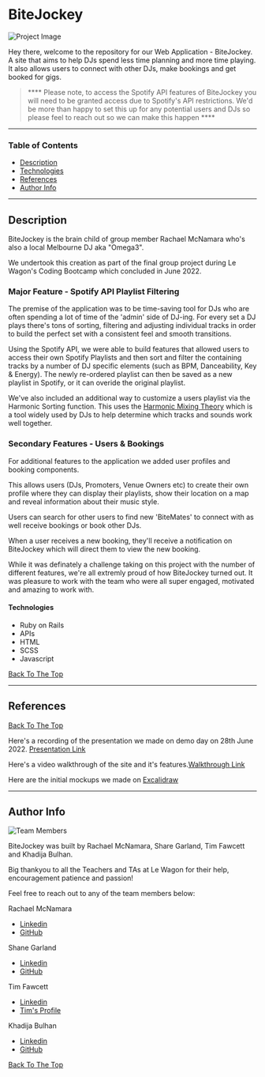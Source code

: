 # BiteJockey

![Project Image](https://i.imgur.com/EPi3dA1.jpg)

Hey there, welcome to the repository for our Web Application - BiteJockey. A site that aims to help DJs spend less time planning and more time playing. It also allows users to connect with other DJs, make bookings and get booked for gigs.

> **** Please note, to access the Spotify API features of BiteJockey you will need to be granted access due to Spotify's API restrictions. We'd be more than happy to set this up for any potential users and DJs so please feel to reach out so we can make this happen ****

---

### Table of Contents

- [Description](#description)
- [Technologies](#technologies)
- [References](#references)
- [Author Info](#author-info)

---

## Description

BiteJockey is the brain child of group member Rachael McNamara who's also a local Melbourne DJ aka "Omega3".

We undertook this creation as part of the final group project during Le Wagon's Coding Bootcamp which concluded in June 2022.

### Major Feature - Spotify API Playlist Filtering

  The premise of the application was to be time-saving tool for DJs who are often spending a lot of time of the 'admin' side of DJ-ing. For every set a DJ plays there's tons of sorting, filtering and adjusting individual tracks in order to build the perfect set with a consistent feel and smooth transitions.

  Using the Spotify API, we were able to build features that allowed users to access their own Spotify Playlists and then sort and filter the containing tracks by a number of DJ specific elements (such as BPM, Danceability, Key & Energy). The newly re-ordered playlist can then be saved as a new playlist in Spotify, or it can overide the original playlist.

  We've also included an additional way to customize a users playlist via the Harmonic Sorting function. This uses the [Harmonic Mixing Theory](https://en.wikipedia.org/wiki/Harmonic_mixing) which is a tool widely used by DJs to help determine which tracks and sounds work well together.

### Secondary Features - Users & Bookings

  For additional features to the application we added user profiles and booking components.

  This allows users (DJs, Promoters, Venue Owners etc) to create their own profile where they can display their playlists, show their location on a map and reveal information about their music style.

  Users can search for other users to find new 'BiteMates' to connect with as well receive bookings or book other DJs.

  When a user receives a new booking, they'll receive a notification on BiteJockey which will direct them to view the new booking.

While it was definately a challenge taking on this project with the number of different features, we're all extremly proud of how BiteJockey turned out. It was pleasure to work with the team who were all super engaged, motivated and amazing to work with.

#### Technologies

- Ruby on Rails
- APIs
- HTML
- SCSS
- Javascript

[Back To The Top](#read-me-template)

---


## References
[Back To The Top](#read-me-template)

Here's a recording of the presentation we made on demo day on 28th June 2022. [Presentation Link](www.youtube.com)

Here's a video walkthrough of the site and it's features.[Walkthrough Link](www.youtube.com)

Here are the initial mockups we made on [Excalidraw](https://i.imgur.com/AgAhEDA.png)

---

## Author Info

![Team Members](https://i.imgur.com/go2B2iE.png)

BiteJockey was built by Rachael McNamara, Share Garland, Tim Fawcett and Khadija Bulhan.

Big thankyou to all the Teachers and TAs at Le Wagon for their help, encouragement patience and passion!

Feel free to reach out to any of the team members below:

Rachael McNamara
- [Linkedin](https://www.linkedin.com/in/rachael-m-950082183/)
- [GitHub](https://github.com/codingrachael)

Shane Garland
- [Linkedin](https://www.linkedin.com/in/shane-garland/)
- [GitHub](https://github.com/shaneo711)

Tim Fawcett
- [Linkedin](www.linkedin.com/in/t-fawcett/)
- [Tim's Profile](https://tjfaw1.github.io/Portfolio/)

Khadija Bulhan
- [Linkedin](https://www.linkedin.com/in/khadija-bulhan-670967199/)
- [GitHub](https://github.com/Khadijaa8)


[Back To The Top](#read-me-template)
